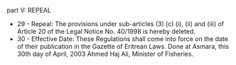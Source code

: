 part V: REPEAL

<ul>
			<li>29 - Repeal: The provisions under sub-articles (3) (c) (i), (ii) and (iii) of Article 20 of the Legal Notice No. 40&#x2F;1998 is hereby deleted.<ul>
			</ul></li>			<li>30 - Effective Date: These Regulations shall come into force on the date of their publication in the Gazette of Eritrean Laws. Done at Asmara, this 30th day of April, 2003 Ahmed Haj Ali, Minister of Fisheries.<ul>
			</ul></li></ul>